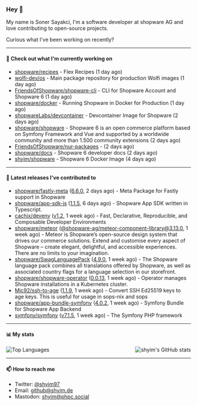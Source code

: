 ### Hey 👋

My name is Soner Sayakci, I'm a software developer at shopware AG and love contributing to open-source projects.

Curious what I've been working on recently?

---

#### 👷 Check out what I'm currently working on

- [shopware/recipes](https://github.com/shopware/recipes) - Flex Recipes (1 day ago)
- [wolfi-dev/os](https://github.com/wolfi-dev/os) - Main package repository for production Wolfi images (1 day ago)
- [FriendsOfShopware/shopware-cli](https://github.com/FriendsOfShopware/shopware-cli) - CLI for Shopware Account and Shopware 6 (1 day ago)
- [shopware/docker](https://github.com/shopware/docker) - Running Shopware in Docker for Production (1 day ago)
- [shopwareLabs/devcontainer](https://github.com/shopwareLabs/devcontainer) - Devcontainer Image for Shopware (2 days ago)
- [shopware/shopware](https://github.com/shopware/shopware) - Shopware 6 is an open commerce platform based on Symfony Framework and Vue and supported by a worldwide community and more than 1.500 community extensions (2 days ago)
- [FriendsOfShopware/nur-packages](https://github.com/FriendsOfShopware/nur-packages) -  (2 days ago)
- [shopware/docs](https://github.com/shopware/docs) - Shopware 6 developer docs (2 days ago)
- [shyim/shopware](https://github.com/shyim/shopware) - Shopware 6 Docker Image (4 days ago)

---

#### 🔭 Latest releases I've contributed to

- [shopware/fastly-meta](https://github.com/shopware/fastly-meta) ([6.6.0](https://github.com/shopware/fastly-meta/releases/tag/6.6.0), 2 days ago) - Meta Package for Fastly support in Shopware
- [shopware/app-sdk-js](https://github.com/shopware/app-sdk-js) ([1.1.5](https://github.com/shopware/app-sdk-js/releases/tag/1.1.5), 6 days ago) - Shopware App SDK written in Typescript.
- [cachix/devenv](https://github.com/cachix/devenv) ([v1.2](https://github.com/cachix/devenv/releases/tag/v1.2), 1 week ago) - Fast, Declarative, Reproducible, and Composable Developer Environments
- [shopware/meteor](https://github.com/shopware/meteor) ([@shopware-ag/meteor-component-library@3.13.0](https://github.com/shopware/meteor/releases/tag/%40shopware-ag/meteor-component-library%403.13.0), 1 week ago) - Meteor is Shopware’s open-source design system that drives our commerce solutions. Extend and customise every aspect of Shopware – create elegant, delightful, and accessible experiences. There are no limits to your imagination.
- [shopware/SwagLanguagePack](https://github.com/shopware/SwagLanguagePack) ([4.9.0](https://github.com/shopware/SwagLanguagePack/releases/tag/4.9.0), 1 week ago) - The Shopware language pack combines all translations offered by Shopware, as well as associated country flags for a language selection in our storefront.
- [shopware/shopware-operator](https://github.com/shopware/shopware-operator) ([0.0.13](https://github.com/shopware/shopware-operator/releases/tag/0.0.13), 1 week ago) - Operator manages Shopware installations in a Kubernetes cluster.
- [Mic92/ssh-to-age](https://github.com/Mic92/ssh-to-age) ([1.1.9](https://github.com/Mic92/ssh-to-age/releases/tag/1.1.9), 1 week ago) - Convert SSH Ed25519 keys to age keys. This is useful for usage in sops-nix and sops
- [shopware/app-bundle-symfony](https://github.com/shopware/app-bundle-symfony) ([4.0.2](https://github.com/shopware/app-bundle-symfony/releases/tag/4.0.2), 1 week ago) - Symfony Bundle for Shopware App Backend
- [symfony/symfony](https://github.com/symfony/symfony) ([v7.1.5](https://github.com/symfony/symfony/releases/tag/v7.1.5), 1 week ago) - The Symfony PHP framework

---

#### 📊 My stats

<img align="right" alt="shyim's GitHub stats" src="https://github-readme-stats.vercel.app/api?username=shyim&count_private=1&show_icons=true&" />

![Top Languages](https://github-readme-stats.vercel.app/api/top-langs/?username=shyim)

---

#### 📫 How to reach me

- Twitter: [@shyim97](https://twitter.com/shyim97)
- Email: [github@shyim.de](mailto://github@shyim.de)
- Mastodon: <a rel="me" href="https://phpc.social/@shyim">shyim@phpc.social</a>

